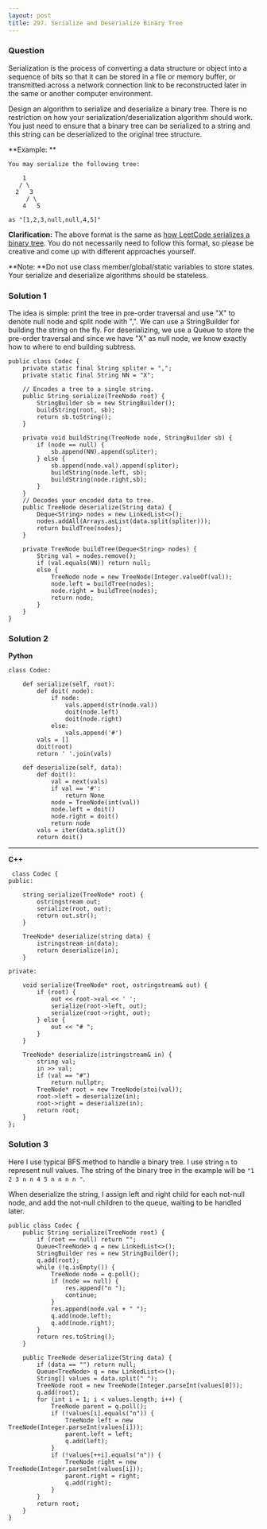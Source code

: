 ```yaml
---
layout: post
title: 297. Serialize and Deserialize Binary Tree
---
```

### Question
Serialization is the process of converting a data structure or object into a
sequence of bits so that it can be stored in a file or memory buffer, or
transmitted across a network connection link to be reconstructed later in the
same or another computer environment.

Design an algorithm to serialize and deserialize a binary tree. There is no
restriction on how your serialization/deserialization algorithm should work.
You just need to ensure that a binary tree can be serialized to a string and
this string can be deserialized to the original tree structure.

 **Example:  **

    
    
    You may serialize the following tree:
    
        1
       / \
      2   3
         / \
        4   5
    
    as "[1,2,3,null,null,4,5]"
    

**Clarification:** The above format is the same as [how LeetCode serializes a
binary tree](/faq/#binary-tree). You do not necessarily need to follow this
format, so please be creative and come up with different approaches yourself.

 **Note:  **Do not use class member/global/static variables to store states.
Your serialize and deserialize algorithms should be stateless.

### Solution 1
The idea is simple: print the tree in pre-order traversal and use "X" to
denote null node and split node with ",". We can use a StringBuilder for
building the string on the fly. For deserializing, we use a Queue to store the
pre-order traversal and since we have "X" as null node, we know exactly how to
where to end building subtress.

    
    
    public class Codec {
        private static final String spliter = ",";
        private static final String NN = "X";
    
        // Encodes a tree to a single string.
        public String serialize(TreeNode root) {
            StringBuilder sb = new StringBuilder();
            buildString(root, sb);
            return sb.toString();
        }
    
        private void buildString(TreeNode node, StringBuilder sb) {
            if (node == null) {
                sb.append(NN).append(spliter);
            } else {
                sb.append(node.val).append(spliter);
                buildString(node.left, sb);
                buildString(node.right,sb);
            }
        }
        // Decodes your encoded data to tree.
        public TreeNode deserialize(String data) {
            Deque<String> nodes = new LinkedList<>();
            nodes.addAll(Arrays.asList(data.split(spliter)));
            return buildTree(nodes);
        }
        
        private TreeNode buildTree(Deque<String> nodes) {
            String val = nodes.remove();
            if (val.equals(NN)) return null;
            else {
                TreeNode node = new TreeNode(Integer.valueOf(val));
                node.left = buildTree(nodes);
                node.right = buildTree(nodes);
                return node;
            }
        }
    }


### Solution 2
 **Python**

    
    
    class Codec:
    
        def serialize(self, root):
            def doit( node):
                if node:
                    vals.append(str(node.val))
                    doit(node.left)
                    doit(node.right)
                else:
                    vals.append('#')
            vals = []
            doit(root)
            return ' '.join(vals)
    
        def deserialize(self, data):
            def doit():
                val = next(vals)
                if val == '#':
                    return None
                node = TreeNode(int(val))
                node.left = doit()
                node.right = doit()
                return node
            vals = iter(data.split())
            return doit()
    

* * *

**C++**

    
    
     class Codec {
    public:
    
        string serialize(TreeNode* root) {
            ostringstream out;
            serialize(root, out);
            return out.str();
        }
    
        TreeNode* deserialize(string data) {
            istringstream in(data);
            return deserialize(in);
        }
    
    private:
    
        void serialize(TreeNode* root, ostringstream& out) {
            if (root) {
                out << root->val << ' ';
                serialize(root->left, out);
                serialize(root->right, out);
            } else {
                out << "# ";
            }
        }
    
        TreeNode* deserialize(istringstream& in) {
            string val;
            in >> val;
            if (val == "#")
                return nullptr;
            TreeNode* root = new TreeNode(stoi(val));
            root->left = deserialize(in);
            root->right = deserialize(in);
            return root;
        }
    };


### Solution 3
Here I use typical BFS method to handle a binary tree. I use string `n` to
represent null values. The string of the binary tree in the example will be
`"1 2 3 n n 4 5 n n n n "`.

When deserialize the string, I assign left and right child for each not-null
node, and add the not-null children to the queue, waiting to be handled later.

    
    
    public class Codec {
        public String serialize(TreeNode root) {
            if (root == null) return "";
            Queue<TreeNode> q = new LinkedList<>();
            StringBuilder res = new StringBuilder();
            q.add(root);
            while (!q.isEmpty()) {
                TreeNode node = q.poll();
                if (node == null) {
                    res.append("n ");
                    continue;
                }
                res.append(node.val + " ");
                q.add(node.left);
                q.add(node.right);
            }
            return res.toString();
        }
    
        public TreeNode deserialize(String data) {
            if (data == "") return null;
            Queue<TreeNode> q = new LinkedList<>();
            String[] values = data.split(" ");
            TreeNode root = new TreeNode(Integer.parseInt(values[0]));
            q.add(root);
            for (int i = 1; i < values.length; i++) {
                TreeNode parent = q.poll();
                if (!values[i].equals("n")) {
                    TreeNode left = new TreeNode(Integer.parseInt(values[i]));
                    parent.left = left;
                    q.add(left);
                }
                if (!values[++i].equals("n")) {
                    TreeNode right = new TreeNode(Integer.parseInt(values[i]));
                    parent.right = right;
                    q.add(right);
                }
            }
            return root;
        }
    }



